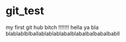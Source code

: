 # git_test

my first git hub bitch !!!!!!! hella ya
bla blablablblballablablablabalblabalbalbabalbabll
